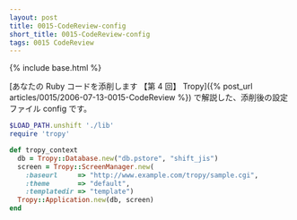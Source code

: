 ```yaml
---
layout: post
title: 0015-CodeReview-config
short_title: 0015-CodeReview-config
tags: 0015 CodeReview
---
```

{% include base.html %}


[あなたの Ruby コードを添削します 【第 4 回】 Tropy]({% post_url articles/0015/2006-07-13-0015-CodeReview %}) で解説した、添削後の設定ファイル config です。

```ruby
$LOAD_PATH.unshift './lib'
require 'tropy'

def tropy_context
  db = Tropy::Database.new("db.pstore", "shift_jis")
  screen = Tropy::ScreenManager.new(
    :baseurl     => "http://www.example.com/tropy/sample.cgi",
    :theme       => "default",
    :templatedir => "template")
  Tropy::Application.new(db, screen)
end

```



